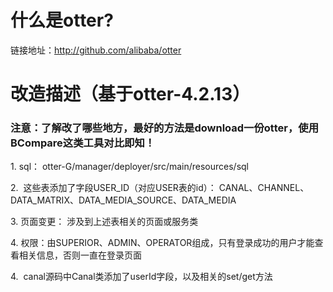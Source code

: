 <h1>
<a name="%E4%BB%80%E4%B9%88%E6%98%AFcanal-" class="anchor" href="#%E4%BB%80%E4%B9%88%E6%98%AFcanal-"><span class="octicon octicon-link"></span></a>什么是otter? </h3>
链接地址：<a href="http://github.com/alibaba/otter">http://github.com/alibaba/otter</a>
</h1>

<p> </p>
<h1>
<a name="%E9%97%AE%E9%A2%98%E5%8F%8D%E9%A6%88" class="anchor" href="#%E9%97%AE%E9%A2%98%E5%8F%8D%E9%A6%88"><span class="octicon octicon-link"></span></a>改造描述（基于otter-4.2.13）</h1>
<h3>
<a name="%E6%B3%A8%E6%84%8Fcanalotter-qq%E8%AE%A8%E8%AE%BA%E7%BE%A4%E5%B7%B2%E7%BB%8F%E5%BB%BA%E7%AB%8B%E7%BE%A4%E5%8F%B7161559791-%E6%AC%A2%E8%BF%8E%E5%8A%A0%E5%85%A5%E8%BF%9B%E8%A1%8C%E6%8A%80%E6%9C%AF%E8%AE%A8%E8%AE%BA" class="anchor" href="#%E6%B3%A8%E6%84%8Fcanalotter-qq%E8%AE%A8%E8%AE%BA%E7%BE%A4%E5%B7%B2%E7%BB%8F%E5%BB%BA%E7%AB%8B%E7%BE%A4%E5%8F%B7161559791-%E6%AC%A2%E8%BF%8E%E5%8A%A0%E5%85%A5%E8%BF%9B%E8%A1%8C%E6%8A%80%E6%9C%AF%E8%AE%A8%E8%AE%BA"><span class="octicon octicon-link"></span></a>注意：了解改了哪些地方，最好的方法是download一份otter，使用BCompare这类工具对比即知！</h3>

<p>1.  <span>sql： otter-G/manager/deployer/src/main/resources/sql</span></p>
<p><span>2.  </span><span>这些表添加了字段USER_ID（对应USER表的id）： CANAL、CHANNEL、DATA_MATRIX、DATA_MEDIA_SOURCE、DATA_MEDIA</span></p>
<p><span>3.  </span><span>页面变更： 涉及到上述表相关的页面或服务类</span></p>
<p><span>4.  </span><span>权限：由SUPERIOR、ADMIN、OPERATOR组成，只有登录成功的用户才能查看相关信息，否则一直在登录页面</p>
<p><span>4.  </span><span>canal源码中Canal类添加了userId字段，以及相关的set/get方法</p>
<p> </p>
